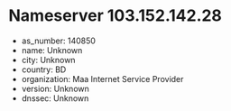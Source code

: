 # Nameserver 103.152.142.28

* as_number: 140850
* name: Unknown
* city: Unknown
* country: BD
* organization: Maa Internet Service Provider
* version: Unknown
* dnssec: Unknown
